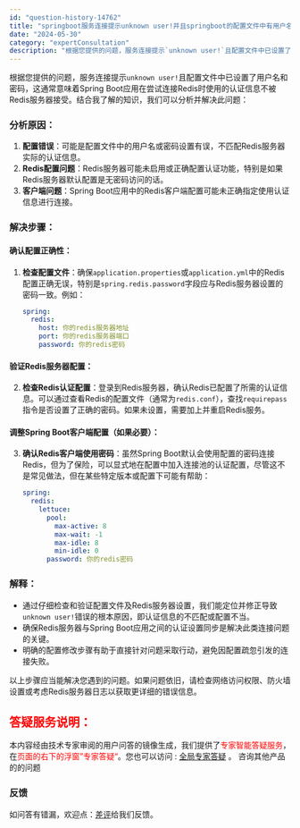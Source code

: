 ```yaml
---
id: "question-history-14762"
title: "springboot服务连接提示unknown user!并且springboot的配置文件中有用户名和密码的配置 sca(spring-cloud-alibaba)"
date: "2024-05-30"
category: "expertConsultation"
description: "根据您提供的问题，服务连接提示`unknown user!`且配置文件中已设置了用户名和密码，这通常意味着Spring Boot应用在尝试连接Redis时使用的认证信息不被Redis服务器接受。结合我了解的知识，我们可以分析并解决此问题：### 分析原因：1. **配置错误**：可能是配置文件中的用"
---
```


根据您提供的问题，服务连接提示`unknown user!`且配置文件中已设置了用户名和密码，这通常意味着Spring Boot应用在尝试连接Redis时使用的认证信息不被Redis服务器接受。结合我了解的知识，我们可以分析并解决此问题：

### 分析原因：
1. **配置错误**：可能是配置文件中的用户名或密码设置有误，不匹配Redis服务器实际的认证信息。
2. **Redis配置问题**：Redis服务器可能未启用或正确配置认证功能，特别是如果Redis服务器默认配置是无密码访问的话。
3. **客户端问题**：Spring Boot应用中的Redis客户端配置可能未正确指定使用认证信息进行连接。

### 解决步骤：
#### 确认配置正确性：
1. **检查配置文件**：确保`application.properties`或`application.yml`中的Redis配置正确无误，特别是`spring.redis.password`字段应与Redis服务器设置的密码一致。例如：
   ```yaml
   spring:
     redis:
       host: 你的redis服务器地址
       port: 你的redis服务器端口
       password: 你的redis密码
   ```
   
#### 验证Redis服务器配置：
2. **检查Redis认证配置**：登录到Redis服务器，确认Redis已配置了所需的认证信息。可以通过查看Redis的配置文件（通常为`redis.conf`），查找`requirepass`指令是否设置了正确的密码。如果未设置，需要加上并重启Redis服务。

#### 调整Spring Boot客户端配置（如果必要）：
3. **确认Redis客户端使用密码**：虽然Spring Boot默认会使用配置的密码连接Redis，但为了保险，可以显式地在配置中加入连接池的认证配置，尽管这不是常见做法，但在某些特定版本或配置下可能有帮助：
   ```yaml
   spring:
     redis:
       lettuce:
         pool:
           max-active: 8
           max-wait: -1
           max-idle: 8
           min-idle: 0
         password: 你的redis密码
   ```

### 解释：
- 通过仔细检查和验证配置文件及Redis服务器设置，我们能定位并修正导致`unknown user!`错误的根本原因，即认证信息的不匹配或配置不当。
- 确保Redis服务器与Spring Boot应用之间的认证设置同步是解决此类连接问题的关键。
- 明确的配置修改步骤有助于直接针对问题采取行动，避免因配置疏忽引发的连接失败。

以上步骤应当能解决您遇到的问题。如果问题依旧，请检查网络访问权限、防火墙设置或考虑Redis服务器日志以获取更详细的错误信息。
## <font color="#FF0000">答疑服务说明：</font> 

本内容经由技术专家审阅的用户问答的镜像生成，我们提供了<font color="#FF0000">专家智能答疑服务</font>，在<font color="#FF0000">页面的右下的浮窗”专家答疑“</font>。您也可以访问 : [全局专家答疑](https://opensource.alibaba.com/chatBot) 。 咨询其他产品的的问题

### 反馈
如问答有错漏，欢迎点：[差评](https://ai.nacos.io/user/feedbackByEnhancerGradePOJOID?enhancerGradePOJOId=14766)给我们反馈。
